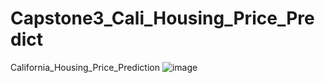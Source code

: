 # Capstone3_Cali_Housing_Price_Predict
California_Housing_Price_Prediction
![image](https://user-images.githubusercontent.com/67843279/150395822-3cba3db4-5023-4e7d-8651-90917ba5e1d1.png)

